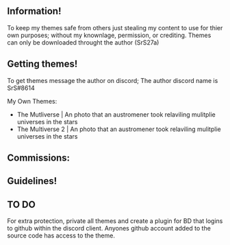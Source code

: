 ## Information!
To keep my themes safe from others just stealing my content to use for thier own purposes; without my knownlage, permission, or crediting.
Themes can only be downloaded throught the author (SrS27a)

## Getting themes!
To get themes message the author on discord; The author discord name is SrS#8614

My Own Themes:

- The Mutliverse | An photo that an austromener took relaviling mulitplie universes in the stars
- The Multiverse 2 | An photo that an austromener took relaviling mulitplie universes in the stars

Commissions:
-

## Guidelines!


## TO DO
For extra protection, private all themes and create a plugin for BD that logins to github within the discord client. Anyones github account added to the source code has access to the theme.
